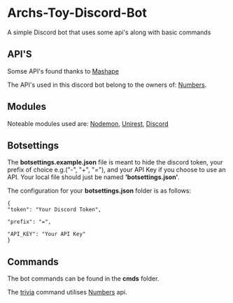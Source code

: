 # Archs-Toy-Discord-Bot
A simple Discord bot that uses some api's along with basic commands

## API'S

Somse API's found thanks to [Mashape](https://market.mashape.com)

The API's used in this discord bot belong to the owners of: [Numbers](http://numbersapi.com).

## Modules

Noteable modules used are: [Nodemon](https://nodemon.io/), [Unirest](http://unirest.io/), [Discord](https://discordapp.com/)

## Botsettings

The **botsettings.example.json** file is meant to hide the discord token, your prefix of choice e.g.("-", "+", "="), and your API Key if you choose to use an API.
Your local file should just be named **'botsettings.json'**.

The configuration for your **botsettings.json** folder is as follows:

```
{
"token": "Your Discord Token", 

"prefix": "=", 
	
"API_KEY": "Your API Key"
}
```
## Commands

The bot commands can be found in the **cmds** folder.

The [trivia](https://github.com/basuamlk/Archs-Toy-Discord-Bot/blob/master/cmds/trivia.js) command utilises [Numbers](http://numbersapi.com) api.

